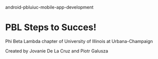 android-pbluiuc-mobile-app-development
# PBL Steps to Succes!

Phi Beta Lambda chapter of University of Illinois at Urbana-Champaign

Created by Jovanie De La Cruz and Piotr Galusza

